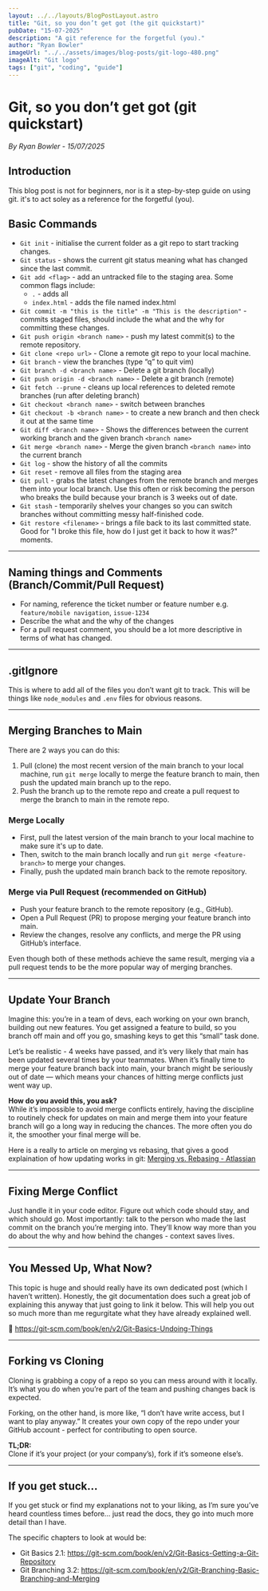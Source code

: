 ```yaml
---
layout: ../../layouts/BlogPostLayout.astro
title: "Git, so you don’t get got (the git quickstart)"
pubDate: "15-07-2025"
description: "A git reference for the forgetful (you)."
author: "Ryan Bowler"
imageUrl: "../../assets/images/blog-posts/git-logo-480.png"
imageAlt: "Git logo"
tags: ["git", "coding", "guide"]
---
```


# Git, so you don’t get got (git quickstart)

_By Ryan Bowler - 15/07/2025_

## Introduction

This blog post is not for beginners, nor is it a step-by-step guide on using git. it's to act soley as a reference for the forgetful (you).

## Basic Commands

- `Git init` - initialise the current folder as a git repo to start tracking changes.
- `Git status` - shows the current git status meaning what has changed since the last commit.
- `Git add <flag>` - add an untracked file to the staging area. Some common flags include:
  - `.` - adds all
  - `index.html` - adds the file named index.html
- `Git commit -m "this is the title" -m "This is the description"` - commits staged files, should include the what and the why for committing these changes.
- `Git push origin <branch name>` - push my latest commit(s) to the remote repository.
- `Git clone <repo url>` - Clone a remote git repo to your local machine.
- `Git branch` - view the branches (type “q” to quit vim)
- `Git branch -d <branch name>` - Delete a git branch (locally)
- `Git push origin -d <branch name>` - Delete a git branch (remote)
- `Git fetch --prune` - cleans up local references to deleted remote branches (run after deleting branch)
- `Git checkout <branch name>` - switch between branches
- `Git checkout -b <branch name>` - to create a new branch and then check it out at the same time
- `Git diff <branch name>` - Shows the differences between the current working branch and the given branch `<branch name>`
- `Git merge <branch name>` - Merge the given branch `<branch name>` into the current branch
- `Git log` - show the history of all the commits
- `Git reset` - remove all files from the staging area
- `Git pull` - grabs the latest changes from the remote branch and merges them into your local branch. Use this often or risk becoming the person who breaks the build because your branch is 3 weeks out of date.
- `Git stash` - temporarily shelves your changes so you can switch branches without committing messy half-finished code.
- `Git restore <filename>` - brings a file back to its last committed state. Good for "I broke this file, how do I just get it back to how it was?" moments.

---

## Naming things and Comments (Branch/Commit/Pull Request)

- For naming, reference the ticket number or feature number e.g. `feature/mobile navigation`, `issue-1234`
- Describe the what and the why of the changes
- For a pull request comment, you should be a lot more descriptive in terms of what has changed.

---

## .gitIgnore

This is where to add all of the files you don’t want git to track. This will be things like `node_modules` and `.env` files for obvious reasons.

---

## Merging Branches to Main

There are 2 ways you can do this:

1. Pull (clone) the most recent version of the main branch to your local machine, run `git merge` locally to merge the feature branch to main, then push the updated main branch up to the repo.
2. Push the branch up to the remote repo and create a pull request to merge the branch to main in the remote repo.

### Merge Locally

- First, pull the latest version of the main branch to your local machine to make sure it's up to date.
- Then, switch to the main branch locally and run `git merge <feature-branch>` to merge your changes.
- Finally, push the updated main branch back to the remote repository.

### Merge via Pull Request (recommended on GitHub)

- Push your feature branch to the remote repository (e.g., GitHub).
- Open a Pull Request (PR) to propose merging your feature branch into main.
- Review the changes, resolve any conflicts, and merge the PR using GitHub’s interface.

Even though both of these methods achieve the same result, merging via a pull request tends to be the more popular way of merging branches.

---

## Update Your Branch

Imagine this: you’re in a team of devs, each working on your own branch, building out new features. You get assigned a feature to build, so you branch off main and off you go, smashing keys to get this “small” task done.

Let’s be realistic - 4 weeks have passed, and it’s very likely that main has been updated several times by your teammates. When it’s finally time to merge your feature branch back into main, your branch might be seriously out of date — which means your chances of hitting merge conflicts just went way up.

**How do you avoid this, you ask?**  
While it’s impossible to avoid merge conflicts entirely, having the discipline to routinely check for updates on main and merge them into your feature branch will go a long way in reducing the chances. The more often you do it, the smoother your final merge will be.

Here is a really to article on merging vs rebasing, that gives a good explaination of how updating works in git:
[Merging vs. Rebasing - Atlassian](https://www.atlassian.com/git/tutorials/merging-vs-rebasing)

---

## Fixing Merge Conflict

Just handle it in your code editor. Figure out which code should stay, and which should go. Most importantly: talk to the person who made the last commit on the branch you’re merging into. They’ll know way more than you do about the why and how behind the changes - context saves lives.

---

## You Messed Up, What Now?

This topic is huge and should really have its own dedicated post (which I haven’t written). Honestly, the git documentation does such a great job of explaining this anyway that just going to link it below. This will help you out so much more than me regurgitate what they have already explained well.

📖 https://git-scm.com/book/en/v2/Git-Basics-Undoing-Things

---

## Forking vs Cloning

Cloning is grabbing a copy of a repo so you can mess around with it locally. It’s what you do when you’re part of the team and pushing changes back is expected.

Forking, on the other hand, is more like, “I don’t have write access, but I want to play anyway.” It creates your own copy of the repo under your GitHub account - perfect for contributing to open source.

**TL;DR:**  
Clone if it’s your project (or your company’s), fork if it’s someone else’s.

---

## If you get stuck…

If you get stuck or find my explanations not to your liking, as I’m sure you’ve heard countless times before… just read the docs, they go into much more detail than I have.

The specific chapters to look at would be:

- Git Basics 2.1: https://git-scm.com/book/en/v2/Git-Basics-Getting-a-Git-Repository
- Git Branching 3.2: https://git-scm.com/book/en/v2/Git-Branching-Basic-Branching-and-Merging
